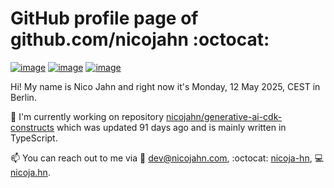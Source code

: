 # GitHub profile page of <!-- github -->github.com/nicojahn<!-- github --> :octocat:

[![image](https://img.shields.io/badge/in%20progress%20since-aug.%201996-blue?style=flat)](https://nicoja.hn/) [![image](https://img.shields.io/badge/runs%20on-caffeine-brown?style=flat&logo=buy-me-a-coffee&logoColor=brown)](https://nicoja.hn/) [![image](https://img.shields.io/badge/homepage-static-white?style=flat)](https://nicoja.hn/)

Hi! My name is <!-- name -->Nico Jahn<!-- name --> and right now it's <!-- date -->Monday, 12 May 2025, CEST<!-- date --> in <!-- city -->Berlin<!-- city -->.

🔭 I'm currently working on <!-- projects -->repository [nicojahn/generative-ai-cdk-constructs](https://github.com/nicojahn/generative-ai-cdk-constructs) which was updated 91 days ago and is mainly written in TypeScript<!-- projects -->.

📫 You can reach out to me via <!-- contact -->:email: dev@nicojahn.com, :octocat: [nicoja-hn](https://github.com/nicoja-hn), :computer: [nicoja.hn](https://nicoja.hn)<!-- contact -->.
